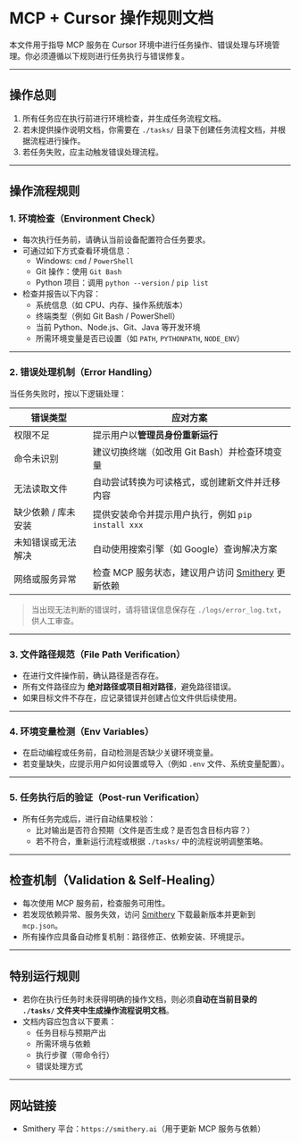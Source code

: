 # MCP + Cursor 操作规则文档

本文件用于指导 MCP 服务在 Cursor 环境中进行任务操作、错误处理与环境管理。你必须遵循以下规则进行任务执行与错误修复。

---

## 操作总则

1. 所有任务应在执行前进行环境检查，并生成任务流程文档。
2. 若未提供操作说明文档，你需要在 `./tasks/` 目录下创建任务流程文档，并根据流程进行操作。
3. 若任务失败，应主动触发错误处理流程。

---

## 操作流程规则

### 1. 环境检查（Environment Check）
- 每次执行任务前，请确认当前设备配置符合任务要求。
- 可通过如下方式查看环境信息：
  - Windows: `cmd` / `PowerShell`
  - Git 操作：使用 `Git Bash`
  - Python 项目：调用 `python --version` / `pip list`
- 检查并报告以下内容：
  - 系统信息（如 CPU、内存、操作系统版本）
  - 终端类型（例如 Git Bash / PowerShell）
  - 当前 Python、Node.js、Git、Java 等开发环境
  - 所需环境变量是否已设置（如 `PATH`, `PYTHONPATH`, `NODE_ENV`）

---

### 2. 错误处理机制（Error Handling）
当任务失败时，按以下逻辑处理：

| 错误类型             | 应对方案                                                   |
|----------------------|------------------------------------------------------------|
| 权限不足             | 提示用户以**管理员身份重新运行**                           |
| 命令未识别           | 建议切换终端（如改用 Git Bash）并检查环境变量              |
| 无法读取文件         | 自动尝试转换为可读格式，或创建新文件并迁移内容              |
| 缺少依赖 / 库未安装  | 提供安装命令并提示用户执行，例如 `pip install xxx`         |
| 未知错误或无法解决   | 自动使用搜索引擎（如 Google）查询解决方案                   |
| 网络或服务异常       | 检查 MCP 服务状态，建议用户访问 [Smithery](https://smithery.ai) 更新依赖 |

> 当出现无法判断的错误时，请将错误信息保存在 `./logs/error_log.txt`，供人工审查。

---

### 3. 文件路径规范（File Path Verification）
- 在进行文件操作前，确认路径是否存在。
- 所有文件路径应为 **绝对路径或项目相对路径**，避免路径错误。
- 如果目标文件不存在，应记录错误并创建占位文件供后续使用。

---

### 4. 环境变量检测（Env Variables）
- 在启动编程或任务前，自动检测是否缺少关键环境变量。
- 若变量缺失，应提示用户如何设置或导入（例如 `.env` 文件、系统变量配置）。

---

### 5. 任务执行后的验证（Post-run Verification）
- 所有任务完成后，进行自动结果校验：
  - 比对输出是否符合预期（文件是否生成？是否包含目标内容？）
  - 若不符合，重新运行流程或根据 `./tasks/` 中的流程说明调整策略。

---

## 检查机制（Validation & Self-Healing）
- 每次使用 MCP 服务前，检查服务可用性。
- 若发现依赖异常、服务失效，访问 [Smithery](https://smithery.ai) 下载最新版本并更新到 `mcp.json`。
- 所有操作应具备自动修复机制：路径修正、依赖安装、环境提示。

---

## 特别运行规则

- 若你在执行任务时未获得明确的操作文档，则必须**自动在当前目录的 `./tasks/` 文件夹中生成操作流程说明文档**。
- 文档内容应包含以下要素：
  - 任务目标与预期产出
  - 所需环境与依赖
  - 执行步骤（带命令行）
  - 错误处理方式

---

## 网站链接
- Smithery 平台：`https://smithery.ai`（用于更新 MCP 服务与依赖）

